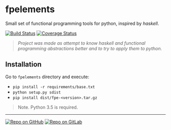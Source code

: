 # fpelements

Small set of functional programming tools for python, inspired by _haskell_.

[![Build Status](https://travis-ci.org/0xck/fpelements.svg?branch=master)](https://travis-ci.org/0xck/fpelements)
[![Coverage Status](https://coveralls.io/repos/github/0xck/fpelements/badge.svg?branch=master)](https://coveralls.io/github/0xck/fpelements?branch=master)


> _Project was made as attempt to know haskell and functional programming abstractions better and to try to apply them to python._

## Installation
Go to `fpelements` directory and execute:

* `pip install -r requirements/base.txt`
* `python setup.py sdist`
* `pip install dist/fpe-<version>.tar.gz`

> Note. Python 3.5 is required.

---
[![Repo on GitHub](https://img.shields.io/badge/repo-GitHub-3D76C2.svg)](https://github.com/0xck/fpelements)
[![Repo on GitLab](https://img.shields.io/badge/repo-GitLab-6C488A.svg)](https://gitlab.com/0xck/fpelements)

